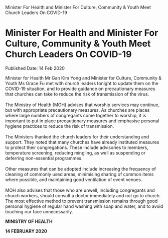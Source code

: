 Minister For Health and Minister For Culture, Community & Youth Meet
Church Leaders On COVID-19

Minister For Health and Minister For Culture, Community & Youth Meet Church Leaders On COVID-19
===============================================================================================

Published Date: 14 Feb 2020

Minister for Health Mr Gan Kim Yong and Minister for Culture, Community
& Youth Ms Grace Fu met with church leaders tonight to update them on
the COVID-19 situation, and to provide guidance on precautionary
measures that churches can take to reduce the risk of transmission of
the virus.\
\
The Ministry of Health (MOH) advises that worship services may continue,
but with appropriate precautionary measures. As churches are places
where large numbers of congregants come together to worship, it is
important to put in place precautionary measures and emphasise personal
hygiene practices to reduce the risk of transmission.\
\
The Ministers thanked the church leaders for their understanding and
support. They noted that many churches have already instituted measures
to protect their congregations. These include advisories to members,
temperature screening, reducing mingling, as well as suspending or
deferring non-essential programmes.\
\
Other measures that can be adopted include increasing the frequency of
cleaning of commonly used areas, minimising sharing of common items
where possible, and maintaining good ventilation of event venues.\
\
MOH also advises that those who are unwell, including congregants and
church workers, should consult a doctor immediately and not go to
church. The most effective method to prevent transmission remains
through good personal hygiene of regular hand washing with soap and
water, and to avoid touching our face unnecessarily.

**MINISTRY OF HEALTH**

**14 FEBRUARY 2020**
